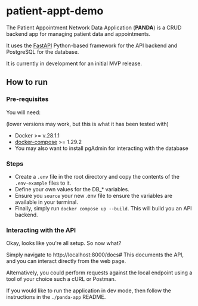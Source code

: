 # patient-appt-demo

The Patient Appointment Network Data Application (**PANDA**) is a CRUD backend app for managing patient data and appointments.

It uses the [FastAPI](https://fastapi.tiangolo.com/) Python-based framework for the API backend and PostgreSQL for the database.

It is currently in development for an initial MVP release.

## How to run
### Pre-requisites
You will need:

(lower versions may work, but this is what it has been tested with)
- Docker  >= v.28.1.1
- [docker-compose](https://docs.docker.com/compose/install/) >= 1.29.2
- You may also want to install pgAdmin for interacting with the database

### Steps
- Create a `.env` file in the root directory and copy the contents of the `.env-example` files to it.
- Define your own values for the DB_* variables.
- Ensure you `source` your new .env file to ensure the variables are available in your terminal.
- Finally, simply run `docker compose up --build`. This will build you an API backend.

### Interacting with the API
Okay, looks like you're all setup. So now what?

Simply navigate to http://localhost:8000/docs#
This documents the API, and you can interact directly from the web page.

Alternatively, you could perform requests against the local endpoint using a tool of your choice such a cURL or Postman.

If you would like to run the application in dev mode, then follow the instructions in the `./panda-app` README.

